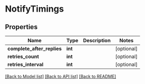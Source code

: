 # NotifyTimings

## Properties
Name | Type | Description | Notes
------------ | ------------- | ------------- | -------------
**complete_after_replies** | **int** |  | [optional] 
**retries_count** | **int** |  | [optional] 
**retries_interval** | **int** |  | [optional] 

[[Back to Model list]](README.md#documentation-for-models) [[Back to API list]](../README.md#documentation-for-api-endpoints) [[Back to README]](../README.md)


